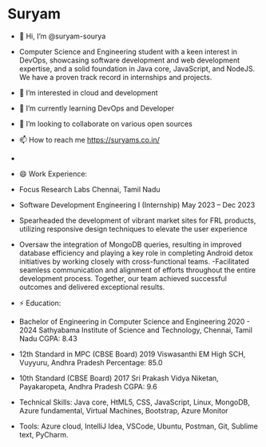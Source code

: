 <h1>Suryam</h1>

- 👋 Hi, I’m @suryam-sourya
- Computer Science and Engineering student with a keen interest in DevOps, showcasing software development and web development expertise, and a solid foundation in Java core, JavaScript, and NodeJS. We have a proven track record in internships and projects.
- 👀 I’m interested in cloud and development
- 🌱 I’m currently learning DevOps and Developer
- 💞️ I’m looking to collaborate on various open sources
- 📫 How to reach me https://suryams.co.in/
- 
- 😄 Work Experience:
  
- Focus Research Labs Chennai, Tamil Nadu
  
- Software Development Engineering I (Internship) May 2023 – Dec 2023
- Spearheaded the development of vibrant market sites for FRL products, utilizing responsive design techniques to elevate the user experience
- Oversaw the integration of MongoDB queries, resulting in improved database efficiency and playing a key role in completing Android detox initiatives by working closely with cross-functional teams.
-Facilitated seamless communication and alignment of efforts throughout the entire development process. Together, our team achieved successful outcomes and delivered exceptional results.

- ⚡ Education:
  
- Bachelor of Engineering in Computer Science and Engineering 2020 - 2024
Sathyabama Institute of Science and Technology, Chennai, Tamil Nadu  CGPA: 8.43

- 12th Standard in MPC (CBSE Board) 2019
Viswasanthi EM High SCH, Vuyyuru, Andhra Pradesh Percentage: 85.0

- 10th Standard (CBSE Board) 2017
Sri Prakash Vidya Niketan, Payakaropeta, Andhra Pradesh CGPA: 9.6

- Technical Skills:  Java core, HtML5, CSS, JavaScript, Linux, MongoDB, Azure fundamental, Virtual Machines, Bootstrap, Azure Monitor

-  Tools: Azure cloud, IntelliJ Idea, VSCode, Ubuntu, Postman, Git, Sublime text, PyCharm.
<!---
suryam-sourya/suryam-sourya is a ✨ special ✨ repository because its `README.md` (this file) appears on your GitHub profile.
You can click the Preview link to take a look at your changes.
--->
